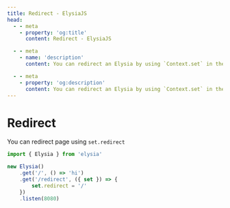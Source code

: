 ```yaml
---
title: Redirect - ElysiaJS
head:
  - - meta
    - property: 'og:title'
      content: Redirect - ElysiaJS

  - - meta
    - name: 'description'
      content: You can redirect an Elysia by using `Context.set` in the handler from `Context`, the code snippet is provided in the page.

  - - meta
    - property: 'og:description'
      content: You can redirect an Elysia by using `Context.set` in the handler from `Context`, the code snippet is provided in the page.
---
```


# Redirect
You can redirect page using `set.redirect`
```typescript
import { Elysia } from 'elysia'

new Elysia()
    .get('/', () => 'hi')
    .get('/redirect', ({ set }) => {
        set.redirect = '/'
    })
    .listen(8080)
```
